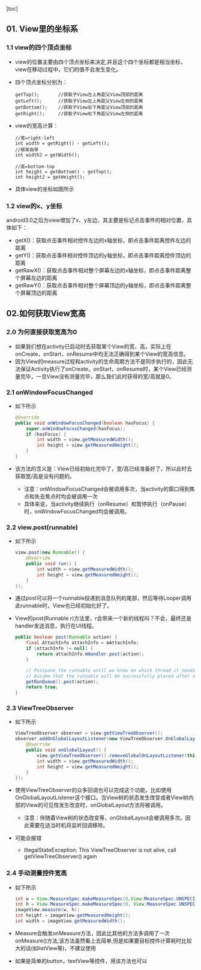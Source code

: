 [toc]

## 01. View里的坐标系

### 1.1 view的四个顶点坐标

- view的位置主要由四个顶点坐标来决定,并且这个四个坐标都是相当坐标，view在移动过程中，它们的值不会发生变化。

- 四个顶点坐标分别为：

  ```
  getTop();       //获取子View左上角距父View顶部的距离
  getLeft();      //获取子View左上角距父View左侧的距离
  getBottom();    //获取子View右下角距父View顶部的距离
  getRight();     //获取子View右下角距父View左侧的距离
  ```

- view的宽高计算：

  ```
  //宽=right-left
  int width = getRight() - getLeft();
  //框架自带
  int width2 = getWidth();
  
  //高=bottom-top
  int height = getBottom() - getTop();
  int height2 = getHeight();
  ```

- 具体view的坐标如图所示


### 1.2 view的x、y坐标

android3.0之后为view增加了x、y左边，其主要是标记点击事件的相对位置，具体如下：

- getX()：获取点击事件相对控件左边的x轴坐标，即点击事件距离控件左边的距离
- getY()：获取点击事件相对控件顶边的y轴坐标，即点击事件距离控件顶边的距离
- getRawX()：获取点击事件相对整个屏幕左边的x轴坐标，即点击事件距离整个屏幕左边的距离
- getRawY()：获取点击事件相对整个屏幕顶边的y轴坐标，即点击事件距离整个屏幕顶边的距离

## 02.如何获取View宽高

### 2.0 为何直接获取宽高为0

- 如果我们想在activity已启动时去获取某个View的宽、高，实际上在onCreate，onStart，onResume中均无法正确得到某个View的宽高信息。
- 因为View的measure过程和activity的生命周期方法不是同步执行的，因此无法保证Activity执行了onCreate，onStart，onResume时，某个View已经测量完毕，一旦View没有测量完毕，那么我们此时获得的宽/高就是0。

### 2.1 onWindowFocusChanged

- 如下所示

  ```java
  @Override
  public void onWindowFocusChanged(boolean hasFocus) {
      super.onWindowFocusChanged(hasFocus);
      if (hasFocus) {
          int width = view.getMeasuredWidth();
          int height = view.getMeasuredHeight();
      }
  }
  ```

- 该方法的含义是：View已经初始化完毕了，宽/高已经准备好了，所以此时去获取宽/高是没有问题的。

  - 注意：onWindowFocusChanged会被调用多次，当activity的窗口得到焦点和失去焦点时均会被调用一次
  - 具体来说，当activity继续执行（onResume）和暂停执行（onPause）时，onWindowFocusChanged均会被调用。

### 2.2 view.post(runnable)

- 如下所示

  ```java
  view.post(new Runnable() {
      @Override
      public void run() {
          int width = view.getMeasuredWidth();
          int height = view.getMeasuredHeight();
      }
  });
  ```

  

- 通过post可以将一个runnable投递到消息队列的尾部，然后等待Looper调用此runnable时，View也已经初始化好了。

- View的post(Runnable r)方法里，r会带来一个新的线程吗？不会，最终还是handler发送消息，执行在UI线程。

  ```java
  public boolean post(Runnable action) {
      final AttachInfo attachInfo = mAttachInfo;
      if (attachInfo != null) {
          return attachInfo.mHandler.post(action);
      }
  
      // Postpone the runnable until we know on which thread it needs to run.
      // Assume that the runnable will be successfully placed after attach.
      getRunQueue().post(action);
      return true;
  }
  ```

### 2.3 ViewTreeObserver

- 如下所示

  ```java
  ViewTreeObserver observer = view.getViewTreeObserver();
  observer.addOnGlobalLayoutListener(new ViewTreeObserver.OnGlobalLayoutListener() {
      @Override
      public void onGlobalLayout() {
          view.getViewTreeObserver().removeGlobalOnLayoutListener(this);
          int width = view.getMeasuredWidth();
          int height = view.getMeasuredHeight();
      }
  });
  ```

  

- 使用ViewTreeObserver的众多回调也可以完成这个功能，比如使用OnGlobalLayoutListener这个接口。当View树的状态发生改变或者View树内部的View的可见性发生改变时，onGlobalLayout方法将被调用。

  - 注意：伴随着View树的状态改变等，onGlobalLayout会被调用多次。因此需要在适当时机将监听回调移除。

- 可能会报错

  - IllegalStateException: This ViewTreeObserver is not alive, call getViewTreeObserver() again

### 2.4 手动测量控件宽高

- 如下所示

  ```java
  int w = View.MeasureSpec.makeMeasureSpec(0,View.MeasureSpec.UNSPECIFIED);
  int h = View.MeasureSpec.makeMeasureSpec(0, View.MeasureSpec.UNSPECIFIED);
  imageView.measure(w, h);
  int height = imageView.getMeasuredHeight();
  int width = imageView.getMeasuredWidth();
  ```

- Measure会触发onMeasure方法，因此比其他的方法多调用了一次onMeasure()方法,该方法虽然看上去简单,但是如果要目标控件计算耗时比较大的话(如listView等)，不建议使用

- 如果是简单的button，textView等控件，用该方法也可以